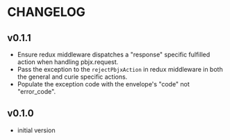 # CHANGELOG


## v0.1.1
* Ensure redux middleware dispatches a "response" specific fulfilled action when handling pbjx.request.
* Pass the exception to the `rejectPbjxAction` in redux middleware in both the general and curie specific actions.
* Populate the exception code with the envelope's "code" not "error_code".


## v0.1.0
* initial version
